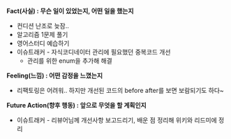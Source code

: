 **Fact(사실) : 무슨 일이 있었는지, 어떤 일을 했는지**

- 컨디션 난조로 늦잠..
- 알고리즘 1문제 풀기
- 영어스터디 예습하기
- 이슈트래커 - 자식코디네이터 관리에 필요했던 중복코드 개선
    - 관리를 위한 enum을 추가해 해결

**Feeling(느낌) : 어떤 감정을 느꼈는지**

- 리팩토링은 어려워.. 하지만 개선된 코드의 before after를 보면 보람되기도 하다~

**Future Action(향후 행동) : 앞으로 무엇을 할 계획인지**

- 이슈트래커 - 리뷰어님께 개선사항 보고드리기, 배운 점 정리해 위키와 리드미에 정리
